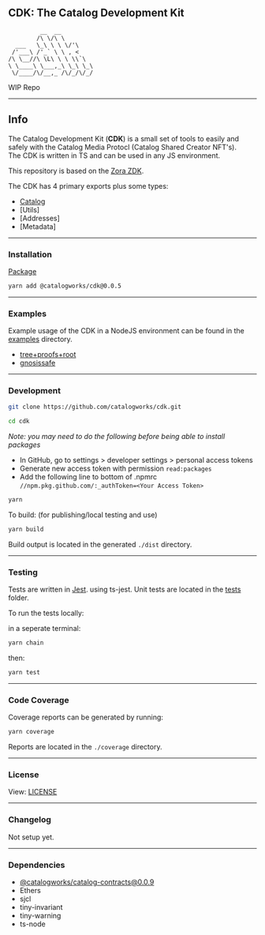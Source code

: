 ## CDK: The Catalog Development Kit

```
         __  __
        /\ \/\ \
  ___   \_\ \ \ \/'\
 /'___\ /'_` \ \ , <
/\ \__//\ \L\ \ \ \\`\
\ \____\ \___,_\ \_\ \_\
 \/____/\/__,_ /\/_/\/_/

```

WIP Repo

---

## Info

The Catalog Development Kit (**CDK**) is a small set of tools to easily and safely with the Catalog Media Protocl (Catalog Shared Creator NFT's).  
The CDK is written in TS and can be used in any JS environment.

This repository is based on the [Zora ZDK](https://github.com/ourzora/zdk).

The CDK has 4 primary exports plus some types:

- [Catalog](docs/catalog.md)
- [Utils]
- [Addresses]
- [Metadata]

---

### Installation

[Package](https://github.com/catalogworks/cdk/packages/1173720)

```bash
yarn add @catalogworks/cdk@0.0.5
```

---

### Examples

Example usage of the CDK in a NodeJS environment can be found in the [examples](./examples) directory.

- [tree+proofs+root](./examples/scripts/treeproofdb.ts)
- [gnosissafe](./examples/scripts/connectsafe.ts)

---

### Development

```bash
git clone https://github.com/catalogworks/cdk.git
```

```bash
cd cdk
```
*Note: you may need to do the following before being able to install packages*
- In GitHub, go to settings > developer settings > personal access tokens 
- Generate new access token with permission ```read:packages```
- Add the following line to bottom of .npmrc ```//npm.pkg.github.com/:_authToken=<Your Access Token>```

```bash
yarn
```


To build: (for publishing/local testing and use)

```bash
yarn build
```

Build output is located in the generated `./dist` directory.

---

### Testing

Tests are written in [Jest](https://jestjs.io/). using ts-jest.
Unit tests are located in the [tests](./tests) folder.

To run the tests locally:

in a seperate terminal:

```bash
yarn chain
```

then:

```bash
yarn test
```

---

### Code Coverage

Coverage reports can be generated by running:

```bash
yarn coverage
```

Reports are located in the `./coverage` directory.

---

### License

View: [LICENSE](./LICENSE)

---

### Changelog

Not setup yet.

---

### Dependencies

- [@catalogworks/catalog-contracts@0.0.9](https://github.com/catalogworks/catalog-contracts/packages/1165811)
- Ethers
- sjcl
- tiny-invariant
- tiny-warning
- ts-node
